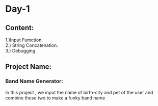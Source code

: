 # Day-1
## Content:

1.)Input Fumction.\
2.) String Concatenation.\
3.) Debugging.

## Project Name:
### Band Name Generator:

In this project , we input the name of birth-city and pet of the user and\
combine these two to make a funky band name
